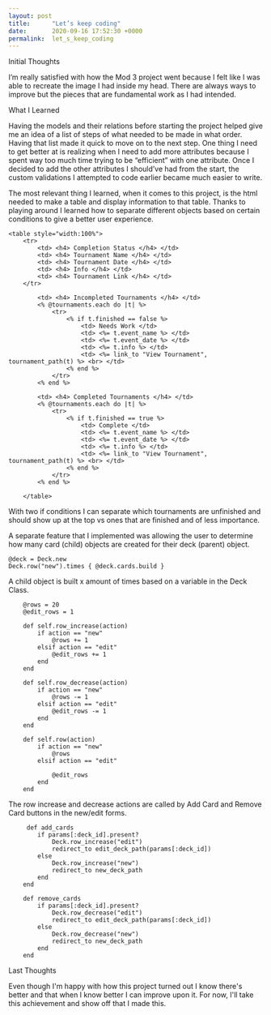 ```yaml
---
layout: post
title:      "Let’s keep coding"
date:       2020-09-16 17:52:30 +0000
permalink:  let_s_keep_coding
---
```



Initial Thoughts

I’m really satisfied with how the Mod 3 project went because I felt like I was able to recreate the image I had inside my head. There are always ways to improve but the pieces that are fundamental work as I had intended. 

What I Learned

Having the models and their relations before starting the project helped give me an idea of a list of steps of what needed to be made in what order. Having that list made it quick to move on to the next step. One thing I need to get better at is realizing when I need to add more attributes because I spent way too much time trying to be “efficient” with one attribute. Once I decided to add the other attributes I should’ve had from the start, the custom validations I attempted to code earlier became much easier to write. 

The most relevant thing I learned, when it comes to this project, is the html needed to make a table and display information to that table. Thanks to playing around I learned how to separate different objects based on certain conditions to give a better user experience.

```
<table style="width:100%">
    <tr>
        <td> <h4> Completion Status </h4> </td>
        <td> <h4> Tournament Name </h4> </td>
        <td> <h4> Tournament Date </h4> </td> 
        <td> <h4> Info </h4> </td>
        <td> <h4> Tournament Link </h4> </td>
    </tr>

        <td> <h4> Incompleted Tournaments </h4> </td>
        <% @tournaments.each do |t| %>
            <tr>
                <% if t.finished == false %>
                    <td> Needs Work </td>
                    <td> <%= t.event_name %> </td>
                    <td> <%= t.event_date %> </td>
                    <td> <%= t.info %> </td>
                    <td> <%= link_to "View Tournament", tournament_path(t) %> <br> </td>
                <% end %>
            </tr>
        <% end %> 

        <td> <h4> Completed Tournaments </h4> </td>
        <% @tournaments.each do |t| %>
            <tr>
                <% if t.finished == true %>
                    <td> Complete </td>
                    <td> <%= t.event_name %> </td>
                    <td> <%= t.event_date %> </td>
                    <td> <%= t.info %> </td>
                    <td> <%= link_to "View Tournament", tournament_path(t) %> <br> </td>
                <% end %>
            </tr>
        <% end %>
    
    </table>
```

With two if conditions I can separate which tournaments are unfinished and should show up at the top vs ones that are finished and of less importance.

A separate feature that I implemented was allowing the user to determine how many card (child) objects are created for their deck (parent) object. 

``` 
@deck = Deck.new
Deck.row("new").times { @deck.cards.build }
```

A child object is built x amount of times based on a variable in the Deck Class. 

```
    @rows = 20
    @edit_rows = 1

    def self.row_increase(action)
        if action == "new"
            @rows += 1
        elsif action == "edit"
            @edit_rows += 1 
        end 
    end

    def self.row_decrease(action)
        if action == "new"
            @rows -= 1
        elsif action == "edit"
            @edit_rows -= 1 
        end 
    end

    def self.row(action)
        if action == "new"
            @rows 
        elsif action == "edit"
            
            @edit_rows 
        end 
    end
```

The row increase and decrease actions are called by Add Card and Remove Card buttons in the new/edit forms.

```
     def add_cards
        if params[:deck_id].present?
            Deck.row_increase("edit")
            redirect_to edit_deck_path(params[:deck_id])
        else
            Deck.row_increase("new")
            redirect_to new_deck_path
        end 
    end

    def remove_cards
        if params[:deck_id].present?
            Deck.row_decrease("edit")
            redirect_to edit_deck_path(params[:deck_id])
        else
            Deck.row_decrease("new")
            redirect_to new_deck_path
        end 
    end
```

Last Thoughts

Even though I'm happy with how this project turned out I know there's better and that when I know better I can improve upon it. For now, I'll take this achievement and show off that I made this.

